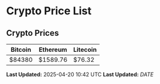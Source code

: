 # Crypto Price List

## Crypto Prices
| Bitcoin | Ethereum | Litecoin |
| ------- | -------- | -------- |
| $84380 | $1589.76 | $76.32 |
**Last Updated:** 2025-04-20 10:42 UTC
**Last Updated:** $DATE$
